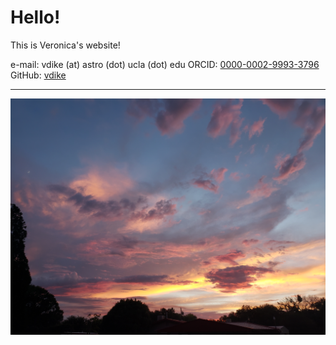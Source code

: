 # Hello!
This is Veronica's website!

e-mail: vdike (at) astro (dot) ucla (dot) edu
ORCID: [0000-0002-9993-3796](https://orcid.org/0000-0002-9993-3796)  
GitHub: [vdike](https://github.com/vdike)

---

![llsunset](20220802_201457.jpg)
